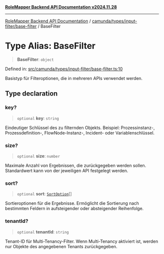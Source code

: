 [**RoleMapper Backend API Documentation v2024.11.28**](../../../../../README.md)

***

[RoleMapper Backend API Documentation](../../../../../modules.md) / [camunda/types/input-filter/base-filter](../README.md) / BaseFilter

# Type Alias: BaseFilter

> **BaseFilter**: `object`

Defined in: [src/camunda/types/input-filter/base-filter.ts:10](https://github.com/FlowCraft-AG/RoleMapper/blob/06e4dcac36a95931bf2da64d0f18219d502c1d38/backend/src/camunda/types/input-filter/base-filter.ts#L10)

Basistyp für Filteroptionen, die in mehreren APIs verwendet werden.

## Type declaration

### key?

> `optional` **key**: `string`

Eindeutiger Schlüssel des zu filternden Objekts.
Beispiel: Prozessinstanz-, Prozessdefinition-, FlowNode-Instanz-, Incident- oder Variablenschlüssel.

### size?

> `optional` **size**: `number`

Maximale Anzahl von Ergebnissen, die zurückgegeben werden sollen.
Standardwert kann von der jeweiligen API festgelegt werden.

### sort?

> `optional` **sort**: [`SortOption`](SortOption.md)[]

Sortieroptionen für die Ergebnisse.
Ermöglicht die Sortierung nach bestimmten Feldern in aufsteigender oder absteigender Reihenfolge.

### tenantId?

> `optional` **tenantId**: `string`

Tenant-ID für Multi-Tenancy-Filter.
Wenn Multi-Tenancy aktiviert ist, werden nur Objekte des angegebenen Tenants zurückgegeben.
